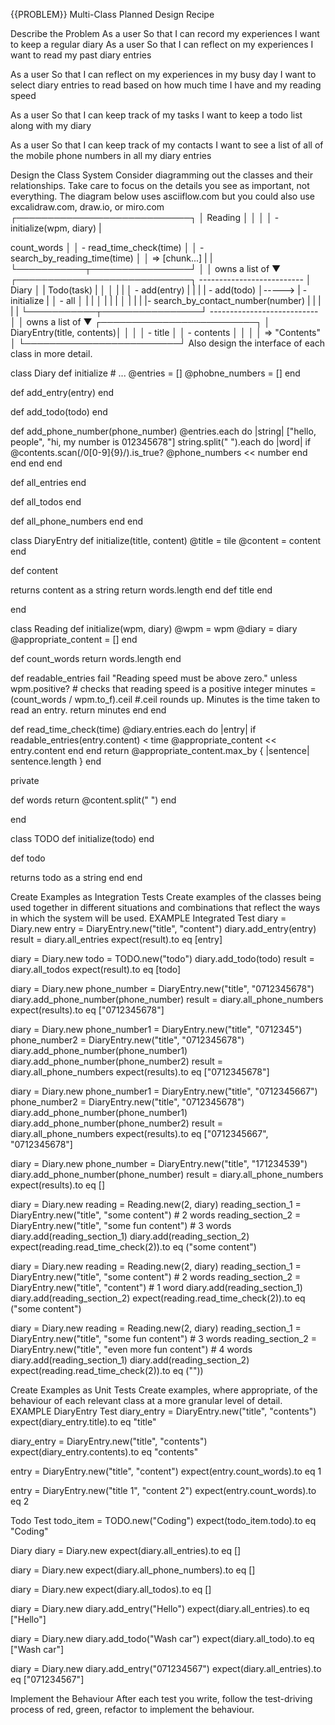 {{PROBLEM}} Multi-Class Planned Design Recipe

Describe the Problem As a user So that I can record my experiences I want to keep a regular diary
As a user So that I can reflect on my experiences I want to read my past diary entries

As a user So that I can reflect on my experiences in my busy day I want to select diary entries to read based on how much time I have and my reading speed

As a user So that I can keep track of my tasks I want to keep a todo list along with my diary

As a user So that I can keep track of my contacts I want to see a list of all of the mobile phone numbers in all my diary entries

Design the Class System Consider diagramming out the classes and their relationships. Take care to focus on the details you see as important, not everything. The diagram below uses asciiflow.com but you could also use excalidraw.com, draw.io, or miro.com
┌────────────────────────────┐ │ Reading │ │ │ │ - initialize(wpm, diary) |

count_words │ │ - read_time_check(time) │
│ - search_by_reading_time(time) │
│ => [chunk...] |
|
└───────────┬────────────────┘ │ │ owns a list of ▼ ┌────────────────────────────┐ -------------------------- │ Diary │ | Todo(task) | │ │ | |
│ - add(entry) | | | | - add(todo) │-----> | - initialize | │ - all │ | | │ | | | │ | | | |- search_by_contact_number(number) | | | | | └───────────┬────────────────┘ --------------------------- │ │ owns a list of ▼ ┌─────────────────────────┐ │ DiaryEntry(title, contents)│ │ │ │ - title │ │ - contents │ │ │ │ => "Contents" │ └─────────────────────────┘
Also design the interface of each class in more detail.

class Diary def initialize # ... @entries = [] @phobne_numbers = [] end

def add_entry(entry) end

def add_todo(todo) end

def add_phone_number(phone_number) @entries.each do |string| ["hello, people", "hi, my number is 012345678"] string.split(" ").each do |word| if @contents.scan(/0[0-9]{9}/).is_true? @phone_numbers << number end end end end

def all_entries end

def all_todos end

def all_phone_numbers end end

class DiaryEntry def initialize(title, content) @title = tile @content = content end

def content

returns content as a string
return words.length
end def title end

end

class Reading def initialize(wpm, diary) @wpm = wpm @diary = diary @appropriate_content = [] end

def count_words return words.length end

def readable_entries fail "Reading speed must be above zero." unless wpm.positive? # checks that reading speed is a positive integer
minutes = (count_words / wpm.to_f).ceil #.ceil rounds up. Minutes is the time taken to read an entry. return minutes end end

def read_time_check(time) @diary.entries.each do |entry| if readable_entries(entry.content) < time @appropriate_content << entry.content end end return @appropriate_content.max_by { |sentence| sentence.length } end

private

def words return @content.split(" ") end

end

class TODO def initialize(todo) end

def todo

returns todo as a string
end end

Create Examples as Integration Tests Create examples of the classes being used together in different situations and combinations that reflect the ways in which the system will be used.
EXAMPLE
Integrated Test
diary = Diary.new entry = DiaryEntry.new("title", "content") diary.add_entry(entry) result = diary.all_entries expect(result).to eq [entry]

diary = Diary.new todo = TODO.new("todo") diary.add_todo(todo) result = diary.all_todos expect(result).to eq [todo]

diary = Diary.new phone_number = DiaryEntry.new("title", "0712345678") diary.add_phone_number(phone_number) result = diary.all_phone_numbers expect(results).to eq ["0712345678"]

diary = Diary.new phone_number1 = DiaryEntry.new("title", "0712345") phone_number2 = DiaryEntry.new("title", "0712345678") diary.add_phone_number(phone_number1) diary.add_phone_number(phone_number2) result = diary.all_phone_numbers expect(results).to eq ["0712345678"]

diary = Diary.new phone_number1 = DiaryEntry.new("title", "0712345667") phone_number2 = DiaryEntry.new("title", "0712345678") diary.add_phone_number(phone_number1) diary.add_phone_number(phone_number2) result = diary.all_phone_numbers expect(results).to eq ["0712345667", "0712345678"]

diary = Diary.new phone_number = DiaryEntry.new("title", "171234539") diary.add_phone_number(phone_number) result = diary.all_phone_numbers expect(results).to eq []

diary = Diary.new reading = Reading.new(2, diary) reading_section_1 = DiaryEntry.new("title", "some content") # 2 words reading_section_2 = DiaryEntry.new("title", "some fun content") # 3 words diary.add(reading_section_1) diary.add(reading_section_2) expect(reading.read_time_check(2)).to eq ("some content")

diary = Diary.new reading = Reading.new(2, diary) reading_section_1 = DiaryEntry.new("title", "some content") # 2 words reading_section_2 = DiaryEntry.new("title", "content") # 1 word diary.add(reading_section_1) diary.add(reading_section_2) expect(reading.read_time_check(2)).to eq ("some content")

diary = Diary.new reading = Reading.new(2, diary) reading_section_1 = DiaryEntry.new("title", "some fun content") # 3 words reading_section_2 = DiaryEntry.new("title", "even more fun content") # 4 words diary.add(reading_section_1) diary.add(reading_section_2) expect(reading.read_time_check(2)).to eq (""))

Create Examples as Unit Tests Create examples, where appropriate, of the behaviour of each relevant class at a more granular level of detail.
EXAMPLE
DiaryEntry Test
diary_entry = DiaryEntry.new("title", "contents") expect(diary_entry.title).to eq "title"

diary_entry = DiaryEntry.new("title", "contents") expect(diary_entry.contents).to eq "contents"

entry = DiaryEntry.new("title", "content") expect(entry.count_words).to eq 1

entry = DiaryEntry.new("title 1", "content 2") expect(entry.count_words).to eq 2

Todo Test
todo_item = TODO.new("Coding") expect(todo_item.todo).to eq "Coding"

Diary
diary = Diary.new expect(diary.all_entries).to eq []

diary = Diary.new expect(diary.all_phone_numbers).to eq []

diary = Diary.new expect(diary.all_todos).to eq []

diary = Diary.new diary.add_entry("Hello") expect(diary.all_entries).to eq ["Hello"]

diary = Diary.new diary.add_todo("Wash car") expect(diary.all_todo).to eq ["Wash car"]

diary = Diary.new diary.add_entry("071234567") expect(diary.all_entries).to eq ["071234567"]

Implement the Behaviour After each test you write, follow the test-driving process of red, green, refactor to implement the behaviour.